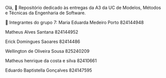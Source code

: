 Olá, 👋
Repositório dedicado às entregas da A3 da UC de Modelos, Métodos e Técnicas da Engenharia de Software.

🚀 Integrantes do grupo 7: 
Maria Eduarda Medeiro Porto	824144948  

Matheus Alves Santana	824144952  

Erick Domingues Saoares	82414486  

Wellington de Oliveira Sousa 	825240209  

Matheus henrique da costa e silva	82410661  

Eduardo Baptistella Gonçalves	824147595  
